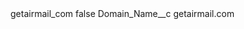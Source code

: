 <?xml version="1.0" encoding="UTF-8"?>
<CustomMetadata xmlns="http://soap.sforce.com/2006/04/metadata" xmlns:xsi="http://www.w3.org/2001/XMLSchema-instance" xmlns:xsd="http://www.w3.org/2001/XMLSchema">
    <label>getairmail_com</label>
    <protected>false</protected>
    <values>
        <field>Domain_Name__c</field>
        <value xsi:type="xsd:string">getairmail.com</value>
    </values>
</CustomMetadata>
